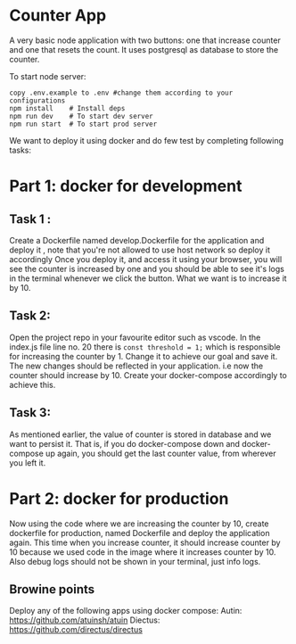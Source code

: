 # Counter App
A very basic node application with two buttons: one that increase counter and one that resets the count.
It uses postgresql as database to store the counter.

To start node server:
```shell
copy .env.example to .env #change them according to your configurations
npm install    # Install deps
npm run dev    # To start dev server
npm run start  # To start prod server
```

We want to deploy it using docker and do few test by completing following tasks:

# Part 1: docker for development

## Task 1 : 
Create a Dockerfile named develop.Dockerfile for the application and deploy it , note that you're not allowed to use host network so deploy it accordingly
Once you deploy it, and access it using your browser, you will see the counter is increased by one and you should be able to see it's logs in the terminal whenever we click the button. What we want is to increase it by 10.

## Task 2: 
Open the project repo in your favourite editor such as vscode. In the index.js file line no. 20 there is ```const threshold = 1;``` which is responsible for increasing the counter by 1. Change it to achieve our goal and save it. The new changes should be reflected in your application. i.e now the counter should increase by 10. Create your docker-compose accordingly to achieve this.

## Task 3:
As mentioned earlier, the value of counter is stored in database and we want to persist it. That is, if you do docker-compose down and docker-compose up again, you should get the last counter value, from wherever you left it.

# Part 2: docker for production 

Now using the code where we are increasing the counter by 10, create dockerfile for production, named Dockerfile and deploy the application again. This time when you increase counter, it should increase counter by 10 because we used code in the image where it increases counter by 10. Also debug logs should not be shown in your terminal, just info logs. 

## Browine points 
Deploy any of the following apps using docker compose: 
Autin: https://github.com/atuinsh/atuin
Diectus: https://github.com/directus/directus